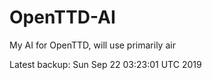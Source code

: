 # OpenTTD-AI
My AI for OpenTTD, will use primarily air

Latest backup: Sun Sep 22 03:23:01 UTC 2019

